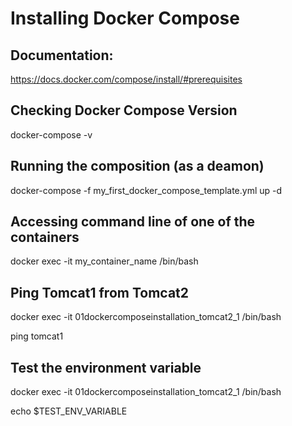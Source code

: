 # Installing Docker Compose
## Documentation:
https://docs.docker.com/compose/install/#prerequisites

## Checking Docker Compose Version
docker-compose -v

## Running the composition (as a deamon)
docker-compose -f my_first_docker_compose_template.yml up -d

## Accessing command line of one of the containers
docker exec -it my_container_name /bin/bash

## Ping Tomcat1 from Tomcat2
docker exec -it 01dockercomposeinstallation_tomcat2_1 /bin/bash

ping tomcat1

## Test the environment variable
docker exec -it 01dockercomposeinstallation_tomcat2_1 /bin/bash

echo $TEST_ENV_VARIABLE